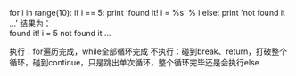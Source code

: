 for i in range(10):
    if i == 5:
        print 'found it! i = %s' % i
else:
    print 'not found it ...'
结果为：	
found it! i = 5
not found it ...

执行：for遍历完成，while全部循环完成
不执行：碰到break、return，打破整个循环，碰到continue，只是跳出单次循环，整个循环完毕还是会执行else